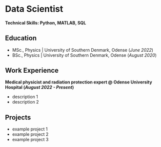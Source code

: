 # Data Scientist

#### Technical Skills: Python, MATLAB, SQL

## Education
- MSc., Physics | University of Southern Denmark, Odense (_June 2022_)
- BSc., Physics	| University of Southern Denmark, Odense (_August 2020_)

## Work Experience
**Medical physicist and radiation protection expert @ Odense University Hospital (_August 2022 - Present_)**
- description 1
- description 2

## Projects
- example project 1
- example project 2
- example project 3
